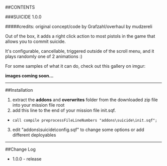 ##CONTENTS

###SUICIDE 1.0.0

#####credits: original concept/code by Grafzahl/overhaul by mudzereli


Out of the box, it adds a right click action to most pistols in the game that allows you to commit suicide.

It's configurable, cancellable, triggered outside of the scroll menu, and it plays randomly one of 2 animations :)

For some samples of what it can do, check out this gallery on imgur:

**images coming soon...**

-----

##Installation
 1. extract the **addons** and **overwrites** folder from the downloaded zip file into your mission file root
 2. add this line to the end of your mission file init.sqf.
   * ```call compile preprocessFileLineNumbers "addons\suicide\init.sqf";```
 3. edit "addons\suicide\config.sqf" to change some options or add different deployables

-----

##Change Log
* 1.0.0 - release